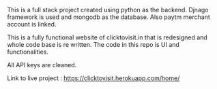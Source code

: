 This is a full stack project created using python as the backend.
Djnago framework is used and mongodb as the database.
Also paytm merchant account is linked.

This is a fully functional website of clicktovisit.in  that is redesigned 
and whole code base is re written. The code in this repo is 
UI and functionalities.

All API keys are cleaned.


Link to live project : https://clicktovisit.herokuapp.com/home/